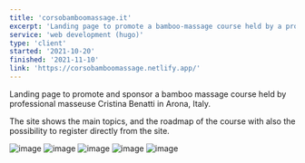 ```yaml
---
title: 'corsobamboomassage.it'
excerpt: 'Landing page to promote a bamboo-massage course held by a professional masseuse.'
service: 'web development (hugo)'
type: 'client'
started: '2021-10-20'
finished: '2021-11-10'
link: 'https://corsobamboomassage.netlify.app/'
---
```


Landing page to promote and sponsor a bamboo massage course held by professional masseuse Cristina Benatti in Arona, Italy. 

The site shows the main topics, and the roadmap of the course with also the possibility to register directly from the site.

![image](/images/projects/corsobamboomassage/img1.jpg)
![image](/images/projects/corsobamboomassage/img2.jpg)
![image](/images/projects/corsobamboomassage/img3.jpg)
![image](/images/projects/corsobamboomassage/img4.jpg)
![image](/images/projects/corsobamboomassage/img5.jpg)